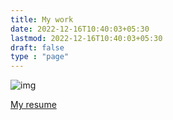 ```yaml
---
title: My work 
date: 2022-12-16T10:40:03+05:30
lastmod: 2022-12-16T10:40:03+05:30
draft: false
type : "page"
---
```

![img](/img/mywork.png)
<!-- _<a href="/posts/portfolio/">Some of my previous work</a>_ -->

<a href="/others/irfan-resume-2k25.pdf" target="_blank">My resume</a>
<!--more-->

